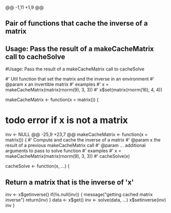 @@ -1,11 +1,9 @@
## Pair of functions that cache the inverse of a matrix
## Usage: Pass the result of a makeCacheMatrix call to cacheSolve 
#Usage: Pass the result of a makeCacheMatrix call to cacheSolve 

#' Util function that set the matrix and the inverse in an environment
#' @param x an invertible matrix
#' examples
#' x = makeCacheMatrix(matrix(rnorm(9), 3, 3))
#' x$set(matrix(rnorm(16), 4, 4))

makeCacheMatrix <- function(x = matrix()) {
  # todo error if x is not a matrix
  inv <- NULL
@@ -25,9 +23,7 @@ makeCacheMatrix <- function(x = matrix()) {
#' Compute and cache the inverse of a matrix
#' @param x the result of a previous makeCacheMatrix call
#' @param ... additional arguments to pass to solve function
#' examples
#' x = makeCacheMatrix(matrix(rnorm(9), 3, 3))
#' cacheSolve(x)

cacheSolve <- function(x, ...) {
  ## Return a matrix that is the inverse of 'x'
  inv <- x$getinverse()
  if(!is.null(inv)) {
    message("getting cached matrix inverse")
    return(inv)
  }
  data <- x$get()
  inv <- solve(data, ...)
  x$setinverse(inv)
  inv
}
